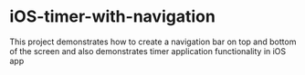# iOS-timer-with-navigation
This project demonstrates how to create a navigation bar on top and bottom of the screen and also demonstrates timer application functionality in iOS app
